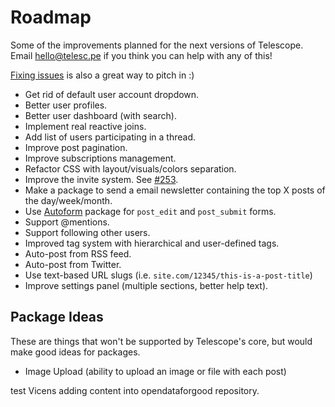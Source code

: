 # Roadmap

Some of the improvements planned for the next versions of Telescope. Email [hello@telesc.pe](mailto:hello@telesc.pe) if you think you can help with any of this!

[Fixing issues](https://github.com/TelescopeJS/Telescope/issues) is also a great way to pitch in :)

- Get rid of default user account dropdown. 
- Better user profiles. 
- Better user dashboard (with search).
- Implement real reactive joins.
- Add list of users participating in a thread. 
- Improve post pagination.
- Improve subscriptions management. 
- Refactor CSS with layout/visuals/colors separation.
- Improve the invite system. See [#253](https://github.com/TelescopeJS/Telescope/issues/253).
- Make a package to send a email newsletter containing the top X posts of the day/week/month.
- Use [Autoform](https://github.com/aldeed/meteor-autoform/) package for `post_edit` and `post_submit` forms.
- Support @mentions.
- Support following other users. 
- Improved tag system with hierarchical and user-defined tags.
- Auto-post from RSS feed.
- Auto-post from Twitter.
- Use text-based URL slugs (i.e. `site.com/12345/this-is-a-post-title`)
- Improve settings panel (multiple sections, better help text).

## Package Ideas

These are things that won't be supported by Telescope's core, but would make good ideas for packages.

- Image Upload (ability to upload an image or file with each post)

test Vicens adding content into opendataforgood repository.
